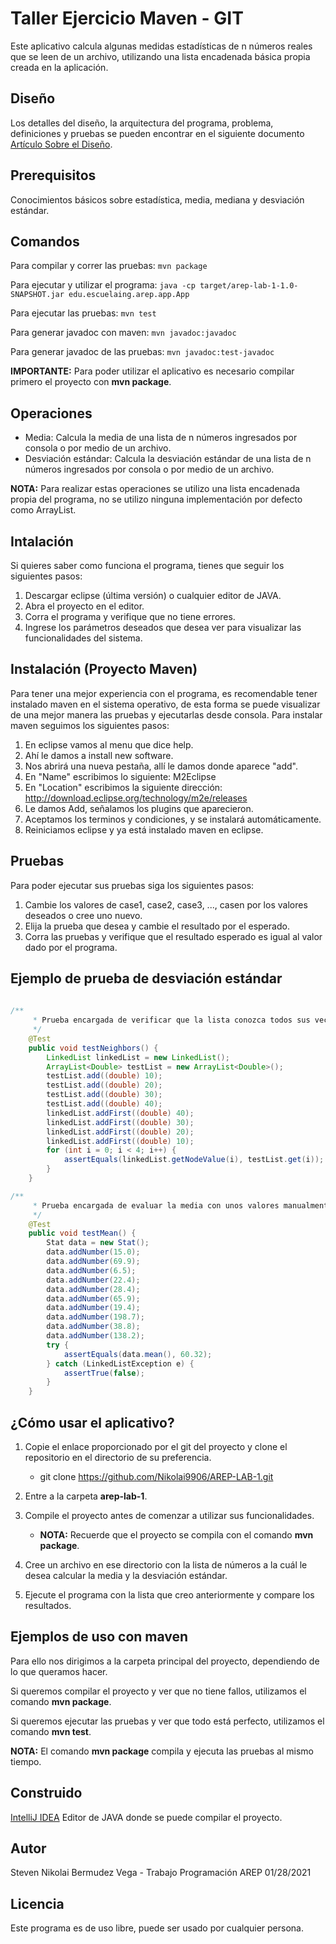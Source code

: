 # Taller Ejercicio Maven - GIT
 
 Este aplicativo calcula algunas medidas estadísticas de n números reales que se leen de un archivo, utilizando una lista encadenada básica propia creada en la aplicación.
 
 ## Diseño
 Los detalles del diseño, la arquitectura del programa, problema, definiciones y pruebas se pueden encontrar en el siguiente documento [Artículo Sobre el Diseño](Articulo_EjercicioMVNGit.pdf).
 ## Prerequisitos
 
 Conocimientos básicos sobre estadística, media, mediana y desviación estándar.
 
 ## Comandos 
  Para compilar y correr las pruebas: ```mvn package```
  
  Para ejecutar y utilizar el programa: ```java -cp target/arep-lab-1-1.0-SNAPSHOT.jar edu.escuelaing.arep.app.App```

  Para ejecutar las pruebas: ```mvn test```
  
  Para generar javadoc con maven: ```mvn javadoc:javadoc```
  
  Para generar javadoc de las pruebas: ```mvn javadoc:test-javadoc```
  
  **IMPORTANTE:** Para poder utilizar el aplicativo es necesario compilar primero el proyecto con **mvn package**.
 
 ## Operaciones
 - Media: Calcula la media de una lista de n números ingresados por consola o por medio de un archivo.
 - Desviación estándar: Calcula la desviación estándar de una lista de n números ingresados por consola o por medio de un archivo.
 
 **NOTA:** Para realizar estas operaciones se utilizo una lista encadenada propia del programa, no se utilizo ninguna implementación por defecto como ArrayList.

## Intalación 
Si quieres saber como funciona el programa, tienes que seguir los siguientes pasos:
1. Descargar eclipse (última versión) o cualquier editor de JAVA.
2. Abra el proyecto en el editor.
3. Corra el programa y verifique que no tiene errores.
4. Ingrese los parámetros deseados que desea ver para visualizar las funcionalidades del sistema.

## Instalación (Proyecto Maven)
Para tener una mejor experiencia con el programa, es recomendable tener instalado maven en el sistema operativo,
de esta forma se puede visualizar de una mejor manera las pruebas y ejecutarlas desde consola.
Para instalar maven seguimos los siguientes pasos:
1. En eclipse vamos al menu que dice help.
2. Ahí le damos a install new software.
3. Nos abrirá una nueva pestaña, allí le damos donde aparece "add".
4. En "Name" escribimos lo siguiente: M2Eclipse
5. En "Location" escribimos la siguiente dirección: http://download.eclipse.org/technology/m2e/releases
6. Le damos Add, señalamos los plugins que aparecieron.
7. Aceptamos los terminos y condiciones, y se instalará automáticamente.
8. Reiniciamos eclipse y ya está instalado maven en eclipse.

## Pruebas
Para poder ejecutar sus pruebas siga los siguientes pasos:
1. Cambie los valores de case1, case2, case3, ..., casen por los valores deseados o cree uno nuevo.
2. Elija la prueba que desea y cambie el resultado por el esperado.
3. Corra las pruebas y verifique que el resultado esperado es igual al valor dado por el programa.


## Ejemplo de prueba de desviación estándar
```java
  
/**
     * Prueba encargada de verificar que la lista conozca todos sus vecinos
     */
    @Test
    public void testNeighbors() {
        LinkedList linkedList = new LinkedList();
        ArrayList<Double> testList = new ArrayList<Double>();
        testList.add((double) 10);
        testList.add((double) 20);
        testList.add((double) 30);
        testList.add((double) 40);
        linkedList.addFirst((double) 40);
        linkedList.addFirst((double) 30);
        linkedList.addFirst((double) 20);
        linkedList.addFirst((double) 10);
        for (int i = 0; i < 4; i++) {
            assertEquals(linkedList.getNodeValue(i), testList.get(i));
        }
    }

/**
     * Prueba encargada de evaluar la media con unos valores manualmente insertados
     */
    @Test
    public void testMean() {
        Stat data = new Stat();
        data.addNumber(15.0);
        data.addNumber(69.9);
        data.addNumber(6.5);
        data.addNumber(22.4);
        data.addNumber(28.4);
        data.addNumber(65.9);
        data.addNumber(19.4);
        data.addNumber(198.7);
        data.addNumber(38.8);
        data.addNumber(138.2);
        try {
            assertEquals(data.mean(), 60.32);
        } catch (LinkedListException e) {
            assertTrue(false);
        }
    }
```

## ¿Cómo usar el aplicativo?
1. Copie el enlace proporcionado por el git del proyecto y clone el repositorio en el directorio de su preferencia.

	- git clone https://github.com/Nikolai9906/AREP-LAB-1.git
2. Entre a la carpeta **arep-lab-1**.
3. Compile el proyecto antes de comenzar a utilizar sus funcionalidades.

	- **NOTA:** Recuerde que el proyecto se compila con el comando **mvn package**.
4. Cree un archivo en ese directorio con la lista de números a la cuál le desea calcular la media y la desviación estándar.
5. Ejecute el programa con la lista que creo anteriormente y compare los resultados.

## Ejemplos de uso con maven
Para ello nos dirigimos a la carpeta principal del proyecto, dependiendo de lo que queramos hacer.

Si queremos compilar el proyecto y ver que no tiene fallos, utilizamos el comando **mvn package**.

Si queremos ejecutar las pruebas y ver que todo está perfecto, utilizamos el comando **mvn test**.

**NOTA:** El comando **mvn package** compila y ejecuta las pruebas al mismo tiempo.

## Construido 
[IntelliJ IDEA](https://www.jetbrains.com/es-es/idea/) Editor de JAVA donde se puede compilar el proyecto. 

## Autor
Steven Nikolai Bermudez Vega - Trabajo Programación AREP 01/28/2021

## Licencia
Este programa es de uso libre, puede ser usado por cualquier persona.

